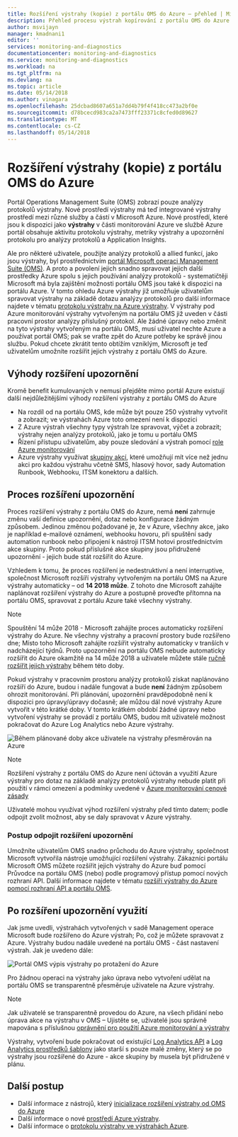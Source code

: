 ```yaml
---
title: Rozšíření výstrahy (kopie) z portálu OMS do Azure – přehled | Microsoft Docs
description: Přehled procesu výstrah kopírování z portálu OMS do Azure výstrahy, podrobnosti kolem běžné otázky zákazníků.
author: msvijayn
manager: kmadnani1
editor: ''
services: monitoring-and-diagnostics
documentationcenter: monitoring-and-diagnostics
ms.service: monitoring-and-diagnostics
ms.workload: na
ms.tgt_pltfrm: na
ms.devlang: na
ms.topic: article
ms.date: 05/14/2018
ms.author: vinagara
ms.openlocfilehash: 25dcbad8607a651a7dd4b79f4f418cc473a2bf0e
ms.sourcegitcommit: d78bcecd983ca2a7473fff23371c8cfed0d89627
ms.translationtype: MT
ms.contentlocale: cs-CZ
ms.lasthandoff: 05/14/2018
---
```

# <a name="extend-copy-alerts-from-oms-portal-into-azure"></a>Rozšíření výstrahy (kopie) z portálu OMS do Azure
Portál Operations Management Suite (OMS) zobrazí pouze analýzy protokolů výstrahy.  Nové prostředí výstrahy má teď integrované výstrahy prostředí mezi různé služby a částí v Microsoft Azure. Nové prostředí, které jsou k dispozici jako **výstrahy** v části monitorování Azure ve službě Azure portál obsahuje aktivitu protokolu výstrahy, metriky výstrahy a upozornění protokolu pro analýzy protokolů a Application Insights. 


Ale pro některé uživatele, použijte analýzy protokolů a allied funkcí, jako jsou výstrahy, byl prostřednictvím [portál Microsoft operaci Management Suite (OMS)](../operations-management-suite/operations-management-suite-overview.md). A proto a povolení jejich snadno spravovat jejich další prostředky Azure spolu s jejich používání analýzy protokolů - systematičtěji Microsoft má byla zajištění možnosti portálu OMS jsou také k dispozici na portálu Azure. V tomto ohledu Azure výstrahy již umožňuje uživatelům spravovat výstrahy na základě dotazu analýzy protokolů pro další informace najdete v tématu [protokolu výstrahy na Azure výstrahy](monitor-alerts-unified-log.md). V výstrahy pod Azure monitorování výstrahy vytvořeným na portálu OMS již uveden v části pracovní prostor analýzy příslušný protokol. Ale žádné úpravy nebo změnit na tyto výstrahy vytvořeným na portálu OMS, musí uživatel nechte Azure a používat portál OMS; pak se vraťte zpět do Azure potřeby ke správě jinou službu. Pokud chcete zkrátit tento obtížím vzniklým, Microsoft je teď uživatelům umožníte rozšířit jejich výstrahy z portálu OMS do Azure.

## <a name="benefits-of-extending-your-alerts"></a>Výhody rozšíření upozornění
Kromě benefit kumulovaných v nemusí přejděte mimo portál Azure existují další nejdůležitějšími výhody rozšíření výstrahy z portálu OMS do Azure

- Na rozdíl od na portálu OMS, kde může být pouze 250 výstrahy vytvořit a zobrazit; ve výstrahách Azure toto omezení není k dispozici
- Z Azure výstrah všechny typy výstrah lze spravovat, výčet a zobrazit; výstrahy nejen analýzy protokolů, jako je tomu u portálu OMS
- Řízení přístupu uživatelům, aby pouze sledování a výstrah pomocí [role Azure monitorování](monitoring-roles-permissions-security.md)
- Azure výstrahy využívat [skupiny akcí](monitoring-action-groups.md), které umožňují mít více než jednu akci pro každou výstrahu včetně SMS, hlasový hovor, sady Automation Runbook, Webhooku, ITSM konektoru a dalších. 

## <a name="process-of-extending-your-alerts"></a>Proces rozšíření upozornění
Proces rozšíření výstrahy z portálu OMS do Azure, nemá **není** zahrnuje změnu vaší definice upozornění, dotaz nebo konfigurace žádným způsobem. Jedinou změnou požadované je, že v Azure, všechny akce, jako je například e-mailové oznámení, webhooku hovoru, při spuštění sady automation runbook nebo připojení k nástroji ITSM hotovi prostřednictvím akce skupiny. Proto pokud příslušné akce skupiny jsou přidružené upozornění - jejich bude stát rozšířit do Azure.

Vzhledem k tomu, že proces rozšíření je nedestruktivní a není interruptive, společnost Microsoft rozšíří výstrahy vytvořeným na portálu OMS na Azure výstrahy automaticky – od **14 2018 může**. Z tohoto dne Microsoft zahájíte naplánovat rozšíření výstrahy do Azure a postupně proveďte přítomna na portálu OMS, spravovat z portálu Azure také všechny výstrahy. 

> [!NOTE]
> Spouštění 14 může 2018 - Microsoft zahájíte proces automaticky rozšíření výstrahy do Azure. Ne všechny výstrahy a pracovní prostory bude rozšířeno dne; Místo toho Microsoft zahájíte rozšířit výstrahy automaticky v tranších v nadcházející týdnů. Proto upozornění na portálu OMS nebude automaticky rozšířit do Azure okamžitě na 14 může 2018 a uživatele můžete stále [ručně rozšířit jejich výstrahy](monitoring-alerts-extend-tool.md) během této doby.

Pokud výstrahy v pracovním prostoru analýzy protokolů získat naplánováno rozšíří do Azure, budou i nadále fungovat a bude **není** žádným způsobem ohrozit monitorování. Při plánování, upozornění pravděpodobně není k dispozici pro úpravy/úpravy dočasně; ale můžou dál nové výstrahy Azure vytvořit v této krátké doby. V tomto krátkém období žádné úpravy nebo vytvoření výstrahy se provádí z portálu OMS, budou mít uživatelé možnost pokračovat do Azure Log Analytics nebo Azure výstrahy.

 ![Během plánované doby akce uživatele na výstrahy přesměrován na Azure](./media/monitor-alerts-extend/ScheduledDirection.png)

> [!NOTE]
> Rozšíření výstrahy z portálu OMS do Azure není účtován a využití Azure výstrahy pro dotaz na základě analýzy protokolů výstrahy nebude platit při použití v rámci omezení a podmínky uvedené v [Azure monitorování cenové zásady](https://azure.microsoft.com/pricing/details/monitor/)  

Uživatelé mohou využívat výhod rozšíření výstrahy před tímto datem; podle odpojit zvolit možnost, aby se daly spravovat v Azure výstrahy.

### <a name="how-to-voluntarily-extending-your-alerts"></a>Postup odpojit rozšíření upozornění
Umožníte uživatelům OMS snadno průchodu do Azure výstrahy, společnost Microsoft vytvořila nástroje umožňující rozšíření výstrahy. Zákazníci portálu Microsoft OMS můžete rozšířit jejich výstrahy do Azure buď pomocí Průvodce na portálu OMS (nebo) podle programový přístup pomocí nových rozhraní API. Další informace najdete v tématu [rozšíří výstrahy do Azure pomocí rozhraní API a portálu OMS](monitoring-alerts-extend-tool.md).


## <a name="usage-after-extending-your-alerts"></a>Po rozšíření upozornění využití
Jak jsme uvedli, výstrahách vytvořených v sadě Management operace Microsoft bude rozšířeno do Azure výstrah; Po, což je můžete spravovat z Azure. Výstrahy budou nadále uvedené na portálu OMS - část nastavení výstrah. Jak je uvedeno dále:

 ![Portál OMS výpis výstrahy po protažení do Azure](./media/monitor-alerts-extend/PostExtendList.png)

Pro žádnou operaci na výstrahy jako úprava nebo vytvoření udělat na portálu OMS se transparentně přesměruje uživatele na Azure výstrahy. 

> [!NOTE]
> Jak uživatelé se transparentně provedou do Azure, na všech přidání nebo úprava akce na výstrahu v OMS – Ujistěte se, uživatelé jsou správně mapována s příslušnou [oprávnění pro použití Azure monitorování a výstrahy](monitoring-roles-permissions-security.md)

Výstrahy, vytvoření bude pokračovat od existující [Log Analytics API](../log-analytics/log-analytics-api-alerts.md) a [Log Analytics prostředků šablony](../monitoring/monitoring-solutions-resources-searches-alerts.md) jako starší s pouze malé změny, který se po výstrahy jsou rozšířené do Azure - akce skupiny by musela být přidružené v plánu.

## <a name="next-steps"></a>Další postup

* Další informace z nástrojů, který [inicializace rozšíření výstrahy od OMS do Azure](monitoring-alerts-extend-tool.md)
* Další informace o nové [prostředí Azure výstrahy](monitoring-overview-unified-alerts.md).
* Další informace o [protokolu výstrahy ve výstrahách Azure](monitor-alerts-unified-log.md).
